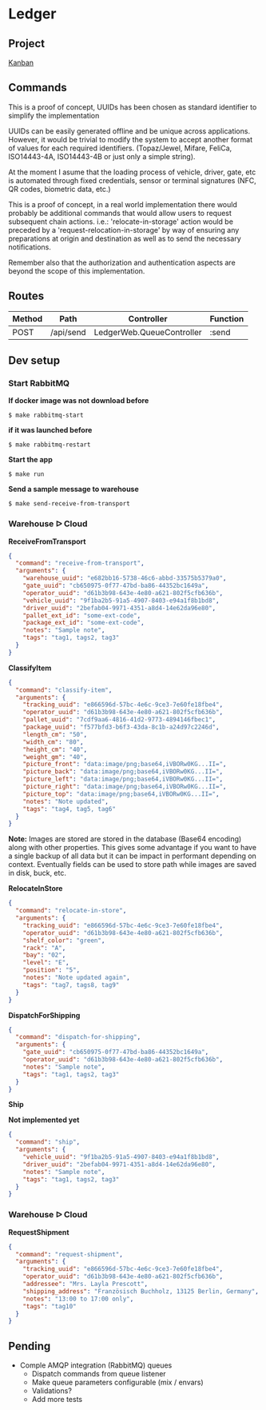 # Ledger

## Project

[Kanban](https://github.com/adrianpk/ledger/projects/1)

## Commands

This is a proof of concept, UUIDs has been chosen as standard identifier to simplify the implementation

UUIDs can be easily generated offline and be unique across applications. However, it would be trivial to modify the system to accept another format of values for each required identifiers. (Topaz/Jewel, Mifare, FeliCa, ISO14443-4A, ISO14443-4B or just only a simple string).

At the moment I asume that the loading process of vehicle, driver, gate, etc is automated through fixed credentials, sensor or terminal signatures (NFC, QR codes, biometric data, etc.)

This is a proof of concept, in a real world implementation there would probably be additional commands that would allow users to request subsequent chain actions. i.e.: 'relocate-in-storage' action would be preceded by a 'request-relocation-in-storage' by way of ensuring any preparations at origin and destination as well as to send the necessary notifications.

Remember also that the authorization and authentication aspects are beyond the scope of this implementation.

## Routes

| Method | Path      | Controller                | Function |
|--------|-----------|---------------------------|----------|
| POST   | /api/send | LedgerWeb.QueueController | :send    |

## Dev setup

### Start RabbitMQ

**If docker image was not download before**

```shell
$ make rabbitmq-start
```

**if it was launched before**

```shell
$ make rabbitmq-restart
```

**Start the app**

```shell
$ make run
```

**Send a sample message to warehouse**

```shell
$ make send-receive-from-transport
```

### Warehouse ᐅ Cloud

**ReceiveFromTransport**

```json
{
  "command": "receive-from-transport",
  "arguments": {
    "warehouse_uuid": "e682bb16-5738-46c6-abbd-33575b5379a0",
    "gate_uuid": "cb650975-0f77-47bd-ba86-44352bc1649a",
    "operator_uuid": "d61b3b98-643e-4e80-a621-802f5cfb636b",
    "vehicle_uuid": "9f1ba2b5-91a5-4907-8403-e94a1f8b1bd8",
    "driver_uuid": "2befab04-9971-4351-a8d4-14e62da96e80",
    "pallet_ext_id": "some-ext-code",
    "package_ext_id": "some-ext-code",
    "notes": "Sample note",
    "tags": "tag1, tags2, tag3"
  }
}
```

**ClassifyItem**

```json
{
  "command": "classify-item",
  "arguments": {
    "tracking_uuid": "e866596d-57bc-4e6c-9ce3-7e60fe18fbe4",
    "operator_uuid": "d61b3b98-643e-4e80-a621-802f5cfb636b",
    "pallet_uuid": "7cdf9aa6-4816-41d2-9773-4894146fbec1",
    "package_uuid": "f577bfd3-b6f3-43da-8c1b-a24d97c2246d",
    "length_cm": "50",
    "width_cm": "80",
    "height_cm": "40",
    "weight_gm": "40",
    "picture_front": "data:image/png;base64,iVBORw0KG...II=",
    "picture_back": "data:image/png;base64,iVBORw0KG...II=",
    "picture_left": "data:image/png;base64,iVBORw0KG...II=",
    "picture_right": "data:image/png;base64,iVBORw0KG...II=",
    "picture_top": "data:image/png;base64,iVBORw0KG...II=",
    "notes": "Note updated",
    "tags": "tag4, tag5, tag6"
  }
}
```

**Note:** Images are stored are stored in the database (Base64 encoding) along with other properties.
This gives some advantage if you want to have a single backup of all data but it can be impact in performant depending on context.
Eventually fields can be used to store path while images are saved in disk, buck, etc.

**RelocateInStore**

```json
{
  "command": "relocate-in-store",
  "arguments": {
    "tracking_uuid": "e866596d-57bc-4e6c-9ce3-7e60fe18fbe4",
    "operator_uuid": "d61b3b98-643e-4e80-a621-802f5cfb636b",
    "shelf_color": "green",
    "rack": "A",
    "bay": "02",
    "level": "E",
    "position": "5",
    "notes": "Note updated again",
    "tags": "tag7, tags8, tag9"
  }
}
```

**DispatchForShipping**

```json
{
  "command": "dispatch-for-shipping",
  "arguments": {
    "gate_uuid": "cb650975-0f77-47bd-ba86-44352bc1649a",
    "operator_uuid": "d61b3b98-643e-4e80-a621-802f5cfb636b",
    "notes": "Sample note",
    "tags": "tag1, tags2, tag3"
  }
}
```

**Ship**

**Not implemented yet**

```json
{
  "command": "ship",
  "arguments": {
    "vehicle_uuid": "9f1ba2b5-91a5-4907-8403-e94a1f8b1bd8",
    "driver_uuid": "2befab04-9971-4351-a8d4-14e62da96e80",
    "notes": "Sample note",
    "tags": "tag1, tags2, tag3"
  }
}
```

### Warehouse ᐅ Cloud

**RequestShipment**

```json
{
  "command": "request-shipment",
  "arguments": {
    "tracking_uuid": "e866596d-57bc-4e6c-9ce3-7e60fe18fbe4",
    "operator_uuid": "d61b3b98-643e-4e80-a621-802f5cfb636b",
    "addressee": "Mrs. Layla Prescott",
    "shipping_address": "Französisch Buchholz, 13125 Berlin, Germany",
    "notes": "13:00 to 17:00 only",
    "tags": "tag10"
  }
}
```

## Pending

- Comple AMQP integration (RabbitMQ) queues
  - Dispatch commands from queue listener
  - Make queue parameters configurable (mix / envars)
  - Validations?
  - Add more tests
